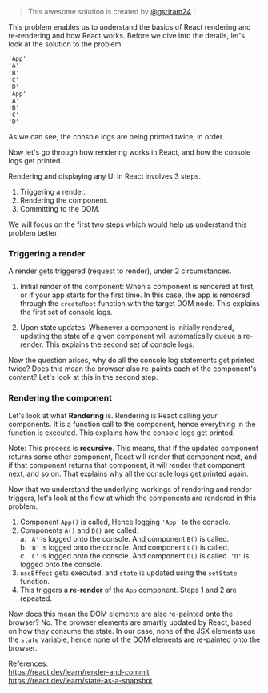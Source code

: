 > This awesome solution is created by [@gsriram24]([https://github.com/pinglu85](https://github.com/gsriram24)) !


This problem enables us to understand the basics of React rendering and re-rendering and how React works. Before we dive into the details, let's look at the solution to the problem. 

```
'App'
'A'
'B'
'C'
'D'
'App'
'A'
'B'
'C'
'D'
```

As we can see, the console logs are being printed twice, in order. 

Now let's go through how rendering works in React, and how the console logs get printed. 

Rendering and displaying any UI in React involves 3 steps. 

1. Triggering a render. 
2. Rendering the component. 
3. Committing to the DOM. 

We will focus on the first two steps which would help us understand this problem better. 

### Triggering a render

A render gets triggered (request to render), under 2 circumstances. 

1. Initial render of the component: When a component is rendered at first, or if your app starts for the first time. In this case, the app is rendered through the `createRoot` function with the target DOM node. 
This explains the first set of console logs. 

2. Upon state updates: Whenever a component is initially rendered, updating the state of a given component will automatically queue a re-render. This explains the second set of console logs. 

Now the question arises, why do all the console log statements get printed twice? Does this mean the browser also re-paints each of the component's content? Let's look at this in the second step. 

### Rendering the component

Let's look at what **Rendering** is. Rendering is React calling your components. It is a function call to the component, hence everything in the function is executed. This explains how the console logs get printed. 

Note: This process is **recursive**. This means, that if the updated component returns some other component, React will render that component next, and if that component returns that component, it will render that component next, and so on. That explains why all the console logs get printed again. 

Now that we understand the underlying workings of rendering and render triggers, let's look at the flow at which the components are rendered in this problem. 

1. Component `App()` is called, Hence logging `'App'` to the console. 
2. Components `A()` and `D()` are called. <br>
    a. `'A'` is logged onto the console. And component `B()` is called. <br>
    b. `'B'` is logged onto the console. And component `C()` is called. <br>
    c. `'C'` is logged onto the console. And component `D()` is called.  `'D'` is logged onto the console.
3. `useEffect` gets executed, and `state` is updated using the `setState` function. 
4. This triggers a **re-render** of the `App` component. Steps 1 and 2 are repeated. 

Now does this mean the DOM elements are also re-painted onto the browser? No. The browser elements are smartly updated by React, based on how they consume the state. In our case, none of the JSX elements use the `state` variable, hence none of the DOM elements are re-painted onto the browser. 


References: <br>
https://react.dev/learn/render-and-commit <br>
https://react.dev/learn/state-as-a-snapshot
